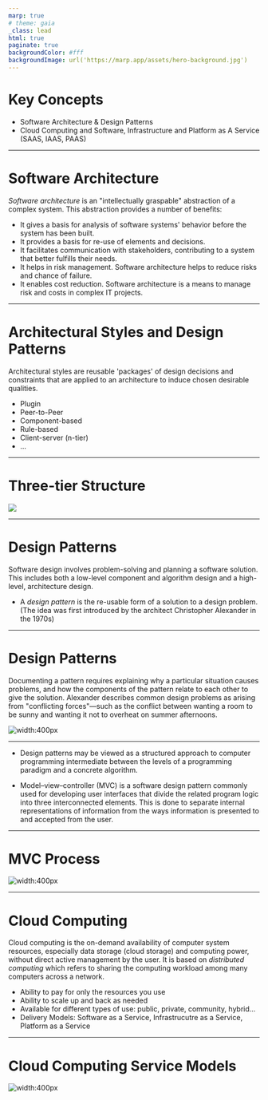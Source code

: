 ```yaml
---
marp: true
# theme: gaia
_class: lead
html: true
paginate: true
backgroundColor: #fff
backgroundImage: url('https://marp.app/assets/hero-background.jpg')
---
```


# Key Concepts 

- Software Architecture & Design Patterns
- Cloud Computing and Software, Infrastructure and Platform as A Service (SAAS, IAAS, PAAS)

---

# Software Architecture
*Software architecture* is an "intellectually graspable" abstraction of a complex system. This abstraction provides a number of benefits:
  - It gives a basis for analysis of software systems' behavior before the system has been built.
  - It provides a basis for re-use of elements and decisions.
  - It facilitates communication with stakeholders, contributing to a system that better fulfills their needs.
  - It helps in risk management. Software architecture helps to reduce risks and chance of failure.
  - It enables cost reduction. Software architecture is a means to manage risk and costs in complex IT projects.


---

#  Architectural Styles and Design Patterns
Architectural styles are reusable 'packages' of design decisions and constraints that are applied to an architecture to induce chosen desirable qualities.

- Plugin
- Peer-to-Peer
- Component-based
- Rule-based
- Client-server (n-tier)
- ...

---

# Three-tier Structure
![](./images/three-tier.svg)

---

# Design Patterns

Software design involves problem-solving and planning a software solution. This includes both a low-level component and algorithm design and a high-level, architecture design.


- A *design pattern* is the re-usable form of a solution to a design problem. (The idea was first introduced by the architect Christopher Alexander in the 1970s)


---

# Design Patterns
Documenting a pattern requires explaining why a particular situation causes problems, and how the components of the pattern relate to each other to give the solution. Alexander describes common design problems as arising from "conflicting forces"—such as the conflict between wanting a room to be sunny and wanting it not to overheat on summer afternoons.

![width:400px](./images/corner-office.png)


---
- Design patterns may be viewed as a structured approach to computer programming intermediate between the levels of a programming paradigm and a concrete algorithm.

- Model–view–controller (MVC) is a software design pattern commonly used for developing user interfaces that divide the related program logic into three interconnected elements. This is done to separate internal representations of information from the ways information is presented to and accepted from the user.


---

# MVC Process
![width:400px](./images/MVC-Process.svg)


--- 

# Cloud Computing

Cloud computing is the on-demand availability of computer system resources, especially data storage (cloud storage) and computing power, without direct active management by the user. It is based on *distributed computing* which refers to sharing the computing workload among many computers across a network. 
- Ability to pay for only the resources you use
- Ability to scale up and back as needed
- Available for different types of use: public, private, community, hybrid...
- Delivery Models: Software as a Service, Infrastrucutre as a Service, Platform as a Service

---

# Cloud Computing Service Models

![width:400px](./images/Cloud_computing_service_models.png)



